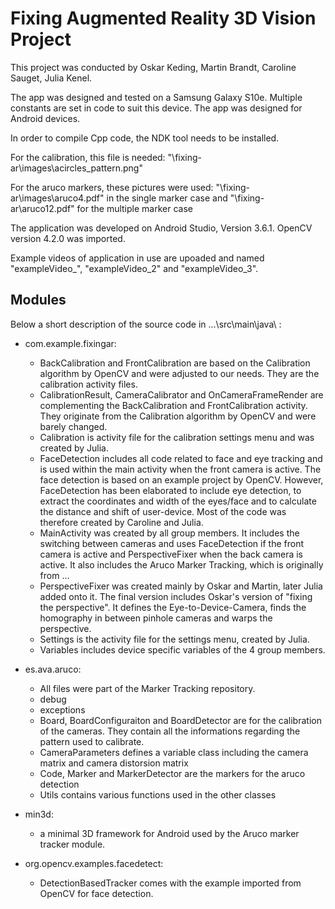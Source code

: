 # Fixing Augmented Reality 3D Vision Project

This project was conducted by Oskar Keding, Martin Brandt, Caroline Sauget, Julia Kenel.

The app was designed and tested on a Samsung Galaxy S10e. Multiple constants are set in code to suit this device. The app was designed for Android devices.

In order to compile Cpp code, the NDK tool needs to be installed.

For the calibration, this file is needed: "\fixing-ar\images\acircles_pattern.png"

For the aruco markers, these pictures were used: "\fixing-ar\images\aruco4.pdf" in the single marker case
and "\fixing-ar\aruco12.pdf" for the multiple marker case

The application was developed on Android Studio, Version 3.6.1. OpenCV version 4.2.0 was imported. 

Example videos of application in use are upoaded and named "exampleVideo_", "exampleVideo_2" and "exampleVideo_3".

## Modules

Below a short description of the source code in ...\src\main\java\ :
- com.example.fixingar:
	- BackCalibration and FrontCalibration are based on the Calibration algorithm by OpenCV and
	 were adjusted to our needs. They are the calibration activity files.
	- CalibrationResult, CameraCalibrator and OnCameraFrameRender are complementing the BackCalibration
	 and FrontCalibration activity. They originate from the Calibration algorithm by OpenCV and were barely changed.
	- Calibration is activity file for the calibration settings menu and was created by Julia.
	- FaceDetection includes all code related to face and eye tracking and is used within the main
	 activity when the front camera is active. The face detection is based on an example project by
	 OpenCV. However, FaceDetection has been elaborated to include eye detection, to extract the 
	 coordinates and width of the eyes/face and to calculate the distance and shift of user-device. Most
	 of the code was therefore created by Caroline and Julia.
	- MainActivity was created by all group members. It includes the switching between cameras and uses
	 FaceDetection if the front camera is active and PerspectiveFixer when the back camera is active. It
	 also includes the Aruco Marker Tracking, which is originally from ...
	- PerspectiveFixer was created mainly by Oskar and Martin, later Julia added onto it. The final version
	 includes Oskar's version of "fixing the perspective". It defines the Eye-to-Device-Camera, finds
	 the homography in between pinhole cameras and warps the perspective.
	- Settings is the activity file for the settings menu, created by Julia.
	- Variables includes device specific variables of the 4 group members.

- es.ava.aruco:
	- All files were part of the Marker Tracking repository.
	- debug
	- exceptions
	- Board, BoardConfiguraiton and BoardDetector are for the calibration of the cameras. They contain all the
	informations regarding the pattern used to calibrate.
	- CameraParameters defines a variable class including the camera matrix and camera distorsion matrix
	- Code, Marker and MarkerDetector are the markers for the aruco detection
	- Utils contains various functions used in the other classes

- min3d: 
 	- a minimal 3D framework for Android used by the Aruco marker tracker module.

- org.opencv.examples.facedetect:
	- DetectionBasedTracker comes with the example imported from OpenCV for face detection.

